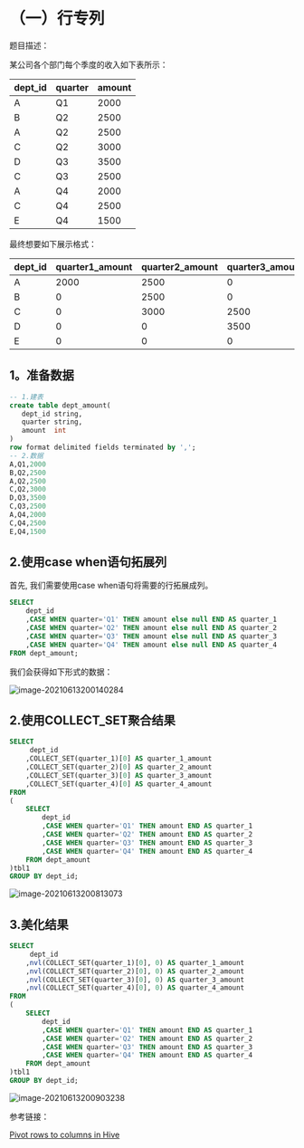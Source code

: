 # （一）行专列

题目描述：

某公司各个部门每个季度的收入如下表所示：

| dept_id | quarter | amount |
| ------- | ------- | ------ |
| A       | Q1      | 2000   |
| B       | Q2      | 2500   |
| A       | Q2      | 2500   |
| C       | Q2      | 3000   |
| D       | Q3      | 3500   |
| C       | Q3      | 2500   |
| A       | Q4      | 2000   |
| C       | Q4      | 2500   |
| E       | Q4      | 1500   |

最终想要如下展示格式：

| dept_id | quarter1_amount | quarter2_amount | quarter3_amount | quarter3_amount |
| ------- | --------------- | --------------- | --------------- | --------------- |
| A       | 2000            | 2500            | 0               | 2000            |
| B       | 0               | 2500            | 0               | 0               |
| C       | 0               | 3000            | 2500            | 2500            |
| D       | 0               | 0               | 3500            | 0               |
| E       | 0               | 0               | 0               | 1500            |

## 1。准备数据

```sql
-- 1.建表
create table dept_amount(  
   dept_id string,    
   quarter string, 
   amount  int  
)
row format delimited fields terminated by ',';
-- 2.数据
A,Q1,2000
B,Q2,2500    
A,Q2,2500    
C,Q2,3000   
D,Q3,3500    
C,Q3,2500    
A,Q4,2000    
C,Q4,2500    
E,Q4,1500
```



## 2.使用case when语句拓展列

首先, 我们需要使用case when语句将需要的行拓展成列。

```sql
SELECT
    dept_id
    ,CASE WHEN quarter='Q1' THEN amount else null END AS quarter_1
    ,CASE WHEN quarter='Q2' THEN amount else null END AS quarter_2
    ,CASE WHEN quarter='Q3' THEN amount else null END AS quarter_3
    ,CASE WHEN quarter='Q4' THEN amount else null END AS quarter_4
FROM dept_amount;
```

我们会获得如下形式的数据：

![image-20210613200140284](../assets/image-20210613200140284.png)

## 2.使用COLLECT_SET聚合结果

```sql
SELECT 
     dept_id
    ,COLLECT_SET(quarter_1)[0] AS quarter_1_amount
    ,COLLECT_SET(quarter_2)[0] AS quarter_2_amount
    ,COLLECT_SET(quarter_3)[0] AS quarter_3_amount
    ,COLLECT_SET(quarter_4)[0] AS quarter_4_amount
FROM 
(
    SELECT 
        dept_id
        ,CASE WHEN quarter='Q1' THEN amount END AS quarter_1
        ,CASE WHEN quarter='Q2' THEN amount END AS quarter_2
        ,CASE WHEN quarter='Q3' THEN amount END AS quarter_3
        ,CASE WHEN quarter='Q4' THEN amount END AS quarter_4
    FROM dept_amount
)tbl1
GROUP BY dept_id;
```

![image-20210613200813073](../assets/image-20210613200813073.png)

## 3.美化结果

```sql
SELECT 
     dept_id
    ,nvl(COLLECT_SET(quarter_1)[0], 0) AS quarter_1_amount
    ,nvl(COLLECT_SET(quarter_2)[0], 0) AS quarter_2_amount
    ,nvl(COLLECT_SET(quarter_3)[0], 0) AS quarter_3_amount
    ,nvl(COLLECT_SET(quarter_4)[0], 0) AS quarter_4_amount
FROM 
(
    SELECT 
        dept_id
        ,CASE WHEN quarter='Q1' THEN amount END AS quarter_1
        ,CASE WHEN quarter='Q2' THEN amount END AS quarter_2
        ,CASE WHEN quarter='Q3' THEN amount END AS quarter_3
        ,CASE WHEN quarter='Q4' THEN amount END AS quarter_4
    FROM dept_amount
)tbl1
GROUP BY dept_id;
```

![image-20210613200903238](../assets/image-20210613200903238.png)

参考链接：

[Pivot rows to columns in Hive](https://analyticshut.com/pivot-rows-to-columns-hive/)